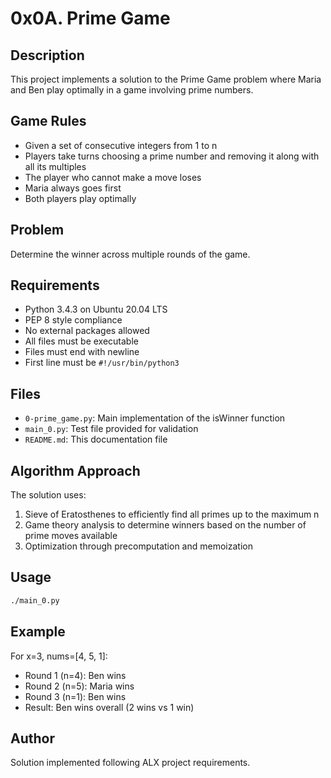 # 0x0A. Prime Game

## Description
This project implements a solution to the Prime Game problem where Maria and Ben play optimally in a game involving prime numbers.

## Game Rules
- Given a set of consecutive integers from 1 to n
- Players take turns choosing a prime number and removing it along with all its multiples
- The player who cannot make a move loses
- Maria always goes first
- Both players play optimally

## Problem
Determine the winner across multiple rounds of the game.

## Requirements
- Python 3.4.3 on Ubuntu 20.04 LTS
- PEP 8 style compliance
- No external packages allowed
- All files must be executable
- Files must end with newline
- First line must be `#!/usr/bin/python3`

## Files
- `0-prime_game.py`: Main implementation of the isWinner function
- `main_0.py`: Test file provided for validation
- `README.md`: This documentation file

## Algorithm Approach
The solution uses:
1. Sieve of Eratosthenes to efficiently find all primes up to the maximum n
2. Game theory analysis to determine winners based on the number of prime moves available
3. Optimization through precomputation and memoization

## Usage
```bash
./main_0.py
```

## Example
For x=3, nums=[4, 5, 1]:
- Round 1 (n=4): Ben wins
- Round 2 (n=5): Maria wins  
- Round 3 (n=1): Ben wins
- Result: Ben wins overall (2 wins vs 1 win)

## Author
Solution implemented following ALX project requirements.
